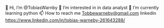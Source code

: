 👋 Hi, I’m @TobiasWarnby
👀 I’m interested in in data analyst
🌱 I’m currently learning python
📫 How to reach me Tobbewarneby@gmail.com linkedin https://www.linkedin.com/in/tobias-warneby-261643288/
